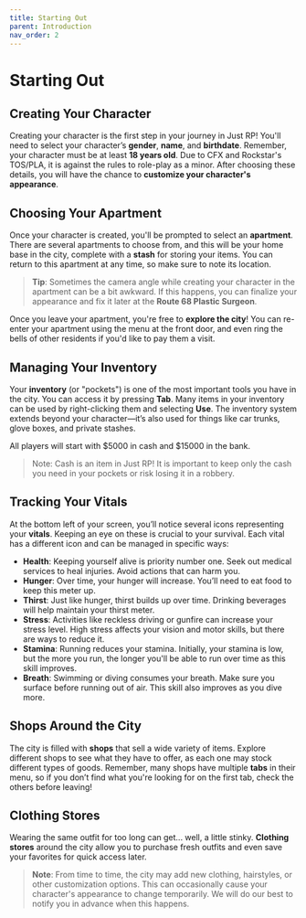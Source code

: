 ```yaml
---
title: Starting Out
parent: Introduction
nav_order: 2
---
```


# Starting Out

## Creating Your Character

Creating your character is the first step in your journey in Just RP! You'll need to select your character’s **gender**, **name**, and **birthdate**. Remember, your character must be at least **18 years old**. Due to CFX and Rockstar's TOS/PLA, it is against the rules to role-play as a minor. After choosing these details, you will have the chance to **customize your character's appearance**.

## Choosing Your Apartment

Once your character is created, you'll be prompted to select an **apartment**. There are several apartments to choose from, and this will be your home base in the city, complete with a **stash** for storing your items. You can return to this apartment at any time, so make sure to note its location.

> **Tip**: Sometimes the camera angle while creating your character in the apartment can be a bit awkward. If this happens, you can finalize your appearance and fix it later at the **Route 68 Plastic Surgeon**.

Once you leave your apartment, you're free to **explore the city**! You can re-enter your apartment using the menu at the front door, and even ring the bells of other residents if you'd like to pay them a visit.

## Managing Your Inventory

Your **inventory** (or "pockets") is one of the most important tools you have in the city. You can access it by pressing **Tab**. Many items in your inventory can be used by right-clicking them and selecting **Use**. The inventory system extends beyond your character—it’s also used for things like car trunks, glove boxes, and private stashes.

All players will start with $5000 in cash and $15000 in the bank. 

> Note: Cash is an item in Just RP! It is important to keep only the cash you need in your pockets or risk losing it in a robbery. 

## Tracking Your Vitals

At the bottom left of your screen, you’ll notice several icons representing your **vitals**. Keeping an eye on these is crucial to your survival. Each vital has a different icon and can be managed in specific ways:

- **Health**: Keeping yourself alive is priority number one. Seek out medical services to heal injuries. Avoid actions that can harm you.
- **Hunger**: Over time, your hunger will increase. You’ll need to eat food to keep this meter up.
- **Thirst**: Just like hunger, thirst builds up over time. Drinking beverages will help maintain your thirst meter.
- **Stress**: Activities like reckless driving or gunfire can increase your stress level. High stress affects your vision and motor skills, but there are ways to reduce it.
- **Stamina**: Running reduces your stamina. Initially, your stamina is low, but the more you run, the longer you'll be able to run over time as this skill improves.
- **Breath**: Swimming or diving consumes your breath. Make sure you surface before running out of air. This skill also improves as you dive more.

## Shops Around the City

The city is filled with **shops** that sell a wide variety of items. Explore different shops to see what they have to offer, as each one may stock different types of goods. Remember, many shops have multiple **tabs** in their menu, so if you don’t find what you're looking for on the first tab, check the others before leaving!

## Clothing Stores

Wearing the same outfit for too long can get... well, a little stinky. **Clothing stores** around the city allow you to purchase fresh outfits and even save your favorites for quick access later.

> **Note**: From time to time, the city may add new clothing, hairstyles, or other customization options. This can occasionally cause your character's appearance to change temporarily. We will do our best to notify you in advance when this happens.

